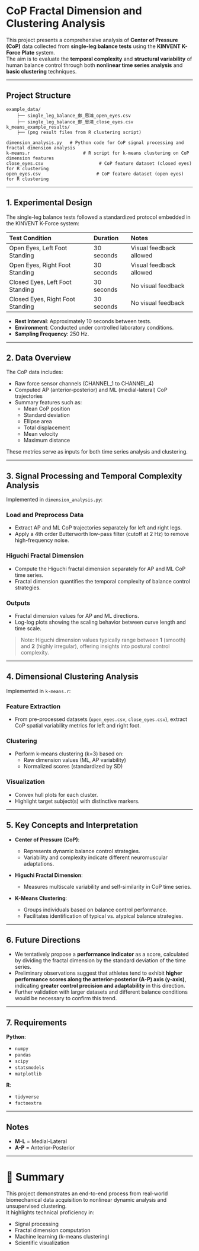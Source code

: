 
# CoP Fractal Dimension and Clustering Analysis

This project presents a comprehensive analysis of **Center of Pressure (CoP)** data collected from **single-leg balance tests** using the **KINVENT K-Force Plate** system.  
The aim is to evaluate the **temporal complexity** and **structural variability** of human balance control through both **nonlinear time series analysis** and **basic clustering** techniques.

---

## Project Structure

```
example_data/
    ├── single_leg_balance_鄭_思鴻_open_eyes.csv
    ├── single_leg_balance_鄭_思鴻_close_eyes.csv
k_means_example_results/
    ├── (png result files from R clustering script)

dimension_analysis.py   # Python code for CoP signal processing and fractal dimension analysis
k-means.r                    # R script for k-means clustering on CoP dimension features
close_eyes.csv                     # CoP feature dataset (closed eyes) for R clustering
open_eyes.csv                     # CoP feature dataset (open eyes) for R clustering
```

---

## 1. Experimental Design

The single-leg balance tests followed a standardized protocol embedded in the KINVENT K-Force system:

| Test Condition | Duration | Notes |
|:---------------|:---------|:------|
| Open Eyes, Left Foot Standing | 30 seconds | Visual feedback allowed |
| Open Eyes, Right Foot Standing | 30 seconds | Visual feedback allowed |
| Closed Eyes, Left Foot Standing | 30 seconds | No visual feedback |
| Closed Eyes, Right Foot Standing | 30 seconds | No visual feedback |

- **Rest Interval**: Approximately 10 seconds between tests.  
- **Environment**: Conducted under controlled laboratory conditions.  
- **Sampling Frequency**: 250 Hz.

---

## 2. Data Overview

The CoP data includes:
- Raw force sensor channels (CHANNEL_1 to CHANNEL_4)
- Computed AP (anterior-posterior) and ML (medial-lateral) CoP trajectories
- Summary features such as:
  - Mean CoP position
  - Standard deviation
  - Ellipse area
  - Total displacement
  - Mean velocity
  - Maximum distance

These metrics serve as inputs for both time series analysis and clustering.

---

## 3. Signal Processing and Temporal Complexity Analysis

Implemented in `dimension_analysis.py`:

### Load and Preprocess Data
- Extract AP and ML CoP trajectories separately for left and right legs.
- Apply a 4th order Butterworth low-pass filter (cutoff at 2 Hz) to remove high-frequency noise.

### Higuchi Fractal Dimension
- Compute the Higuchi fractal dimension separately for AP and ML CoP time series.
- Fractal dimension quantifies the temporal complexity of balance control strategies.

### Outputs
- Fractal dimension values for AP and ML directions.
- Log-log plots showing the scaling behavior between curve length and time scale.

> Note: Higuchi dimension values typically range between **1** (smooth) and **2** (highly irregular), offering insights into postural control complexity.

---

## 4. Dimensional Clustering Analysis

Implemented in `k-means.r`:

### Feature Extraction
- From pre-processed datasets (`open_eyes.csv`, `close_eyes.csv`), extract CoP spatial variability metrics for left and right foot.

### Clustering
- Perform k-means clustering (k=3) based on:
  - Raw dimension values (ML, AP variability)
  - Normalized scores (standardized by SD)

### Visualization
- Convex hull plots for each cluster.
- Highlight target subject(s) with distinctive markers.

---

## 5. Key Concepts and Interpretation

- **Center of Pressure (CoP)**:
  - Represents dynamic balance control strategies.
  - Variability and complexity indicate different neuromuscular adaptations.

- **Higuchi Fractal Dimension**:
  - Measures multiscale variability and self-similarity in CoP time series.

- **K-Means Clustering**:
  - Groups individuals based on balance control performance.
  - Facilitates identification of typical vs. atypical balance strategies.

---

## 6. Future Directions

- We tentatively propose a **performance indicator** as a score, calculated by dividing the fractal dimension by the standard deviation of the time series.
- Preliminary observations suggest that athletes tend to exhibit **higher performance scores along the anterior-posterior (A-P) axis (y-axis)**, indicating **greater control precision and adaptability** in this direction.
- Further validation with larger datasets and different balance conditions would be necessary to confirm this trend.


---

## 7. Requirements

**Python**:
- `numpy`
- `pandas`
- `scipy`
- `statsmodels`
- `matplotlib`

**R**:
- `tidyverse`
- `factoextra`

---

## Notes

- **M-L** = Medial-Lateral
- **A-P** = Anterior-Posterior

---

# 🧠 Summary

This project demonstrates an end-to-end process from real-world biomechanical data acquisition to nonlinear dynamic analysis and unsupervised clustering.  
It highlights technical proficiency in:
- Signal processing
- Fractal dimension computation
- Machine learning (k-means clustering)
- Scientific visualization
